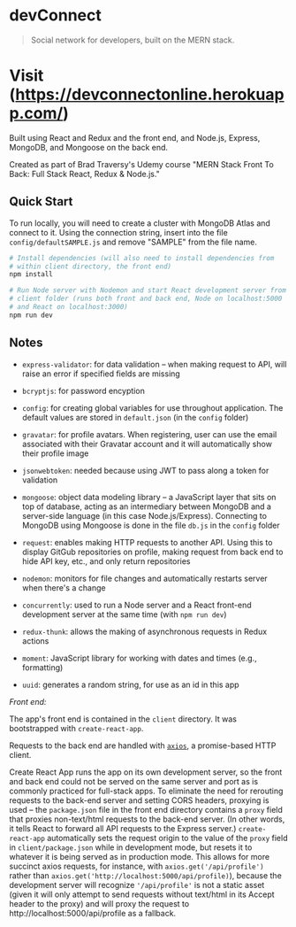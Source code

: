 # devConnect

> Social network for developers, built on the MERN stack.

# Visit (https://devconnectonline.herokuapp.com/)

Built using React and Redux and the front end, and Node.js, Express, MongoDB, and Mongoose on the back end.

Created as part of Brad Traversy's Udemy course "MERN Stack Front To Back: Full Stack React, Redux & Node.js."

## Quick Start

To run locally, you will need to create a cluster with MongoDB Atlas and connect to it. Using the connection string, insert into the file `config/defaultSAMPLE.js` and remove "SAMPLE" from the file name.

```bash
# Install dependencies (will also need to install dependencies from
# within client directory, the front end)
npm install

# Run Node server with Nodemon and start React development server from
# client folder (runs both front and back end, Node on localhost:5000
# and React on localhost:3000)
npm run dev
```

## Notes

- `express-validator`: for data validation – when making request to API, will raise an error if specified fields are missing

- `bcryptjs`: for password encyption

- `config`: for creating global variables for use throughout application. The default values are stored in `default.json` (in the `config` folder)

- `gravatar`: for profile avatars. When registering, user can use the email associated with their Gravatar account and it will automatically show their profile image

- `jsonwebtoken`: needed because using JWT to pass along a token for validation

- `mongoose`: object data modeling library – a JavaScript layer that sits on top of database, acting as an intermediary between MongoDB and a server-side language (in this case Node.js/Express). Connecting to MongoDB using Mongoose is done in the file `db.js` in the `config` folder

- `request`: enables making HTTP requests to another API. Using this to display GitGub repositories on profile, making request from back end to hide API key, etc., and only return repositories

- `nodemon`: monitors for file changes and automatically restarts server when there's a change

- `concurrently`: used to run a Node server and a React front-end development server at the same time (with `npm run dev`)

- `redux-thunk`: allows the making of asynchronous requests in Redux actions

- `moment`: JavaScript library for working with dates and times (e.g., formatting)

- `uuid`: generates a random string, for use as an id in this app

_Front end:_

The app's front end is contained in the `client` directory. It was bootstrapped with `create-react-app`.

Requests to the back end are handled with [`axios`](https://www.npmjs.com/package/axios), a promise-based HTTP client.

Create React App runs the app on its own development server, so the front and back end could not be served on the same server and port as is commonly practiced for full-stack apps. To eliminate the need for rerouting requests to the back-end server and setting CORS headers, proxying is used – the `package.json` file in the front end directory contains a `proxy` field that proxies non-text/html requests to the back-end server. (In other words, it tells React to forward all API requests to the Express server.) `create-react-app` automatically sets the request origin to the value of the `proxy` field in `client/package.json` while in development mode, but resets it to whatever it is being served as in production mode. This allows for more succinct axios requests, for instance, with `axios.get('/api/profile')` rather than `axios.get('http://localhost:5000/api/profile)`), because the development server will recognize `'/api/profile'` is not a static asset (given it will only attempt to send requests without text/html in its Accept header to the proxy) and will proxy the request to http://localhost:5000/api/profile as a fallback.
